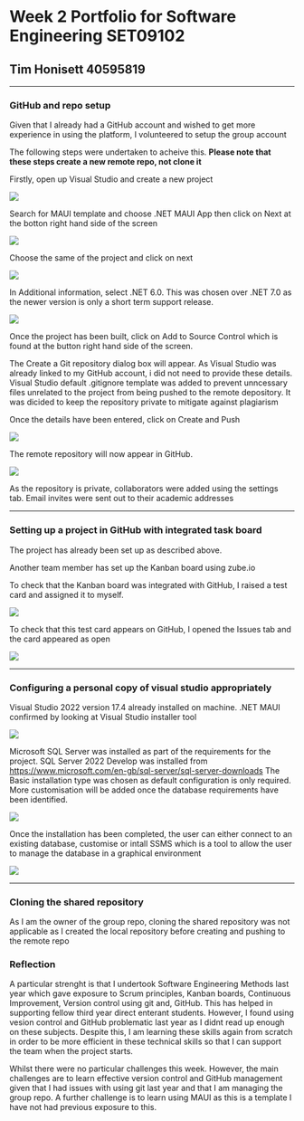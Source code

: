 # Week 2 Portfolio for Software Engineering SET09102
## Tim Honisett 40595819

-------------------------------------------------------------------------------------------------------------------------------------------

### GitHub and repo setup

Given that I already had a GitHub account and wished to get more experience in using the platform, I volunteered to setup the group account

The following steps were undertaken to acheive this. **Please note that these steps create a new remote repo, not clone it**

Firstly, open up Visual Studio and create a new project

![](images/VS_new_project.png "")

Search for MAUI template and choose .NET MAUI App then click on Next at the botton right hand side of the screen

![](images/VS_select_MAUI_template.png "")

Choose the same of the project and click on next

![](images/VS_name_project.png "")

In Additional information, select .NET 6.0. This was chosen over .NET 7.0 as the newer version is only a short term support release.

![](images/VS_choose_dotnet_version.png "")

Once the project has been built, click on Add to Source Control which is found at the button right hand side of the screen.  

The Create a Git repository dialog box will appear. As Visual Studio was already linked to my GitHub account, i did not need to provide these details.
Visual Studio default .gitignore template was added to prevent unncessary files unrelated to the project from being pushed to the remote depository.
It was dicided to keep the repository private to mitigate against plagiarism

Once the details have been entered, click on Create and Push

![](images/VS_create_git_repository.png "")

The remote repository will now appear in GitHub.

![](images/VS_first_commit_on_create.png "")

As the repository is private, collaborators were added using the settings tab.  Email invites were sent out to their academic addresses

----------------------------------------------------------------------------------------------------------------------------------------------------
### Setting up a project in GitHub with integrated task board
The project has already been set up as described above.  

Another team member has set up the Kanban board using zube.io

To check that the Kanban board was integrated with GitHub, I raised a test card and assigned it to myself.

![](images/kanban_add_testcard.png "")

To check that this test card appears on GitHub, I opened the Issues tab and the card appeared as open

![](images/kanban_github.png "")

----------------------------------------------------------------------------------------------------------------------------------------------------
### Configuring a personal copy of visual studio appropriately

Visual Studio 2022 version 17.4 already installed on machine.  .NET MAUI confirmed by looking at Visual Studio installer tool

![](images/VS_confirm_MAUI_installed.png "")

Microsoft SQL Server was installed as part of the requirements for the project. SQL Server 2022 Develop was installed from https://www.microsoft.com/en-gb/sql-server/sql-server-downloads
The Basic installation type was chosen as default configuration is only required.  More customisation will be added once the database requirements have been identified.

![](images/SQL_Server_Select_Installation_Type.png "")

Once the installation has been completed, the user can either connect to an existing database, customise or intall SSMS which is a tool to allow the user to manage the database in a graphical environment

![](images/SQL_Server_Installation_Complete.png "")

----------------------------------------------------------------------------------------------------------------------------------------------------
### Cloning the shared repository

As I am the owner of the group repo, cloning the shared repository was not applicable as I created the local repository before creating and pushing to the remote repo

### Reflection

A particular strenght is that I undertook Software Engineering Methods last year which gave exposure to Scrum principles, Kanban boards, Continuous Improvement, Version control using git and, GitHub. This has helped in supporting fellow third year direct enterant students. However, I found using vesion control and GitHub problematic last year as I didnt read up enough on these subjects. Despite this, I am learning these skills again from scratch in order to be more efficient in these technical skills so that I can support the team when the project starts.

Whilst there were no particular challenges this week. However, the main challenges are to learn effective version control and GitHub management given that I had issues with using git last year and that I am managing the group repo. A further challenge is to learn using MAUI as this is a template I have not had previous exposure to this.

